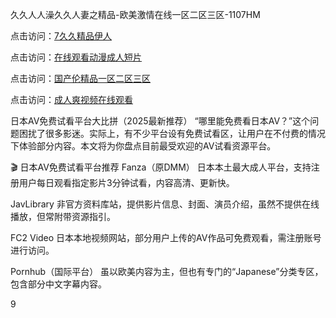久久人人澡久久人妻之精品-欧美激情在线一区二区三区-1107HM

点击访问：<a href="https://heiliaoll4qsx.pages.dev">7久久精品伊人</a>

点击访问：<a href="https://heiliaoow5kzm.pages.dev">在线观看动漫成人短片</a>

点击访问：<a href="https://heiliaoow5kzm.pages.dev">国产伦精品一区二区三区</a>

点击访问：<a href="https://heiliaoow5kzm.pages.dev">成人爽视频在线观看</a>

日本AV免费试看平台大比拼（2025最新推荐）
“哪里能免费看日本AV？”这个问题困扰了很多影迷。实际上，有不少平台设有免费试看区，让用户在不付费的情况下体验部分内容。本文将为你盘点目前最受欢迎的AV试看资源平台。

🎬 日本AV免费试看平台推荐
Fanza（原DMM）
日本本土最大成人平台，支持注册用户每日观看指定影片3分钟试看，内容高清、更新快。

JavLibrary
非官方资料库站，提供影片信息、封面、演员介绍，虽然不提供在线播放，但常附带资源指引。

FC2 Video
日本本地视频网站，部分用户上传的AV作品可免费观看，需注册账号进行访问。

Pornhub（国际平台）
虽以欧美内容为主，但也有专门的“Japanese”分类专区，包含部分中文字幕内容。

9

<span style="display:none;">[Canonical link]( )</span>
